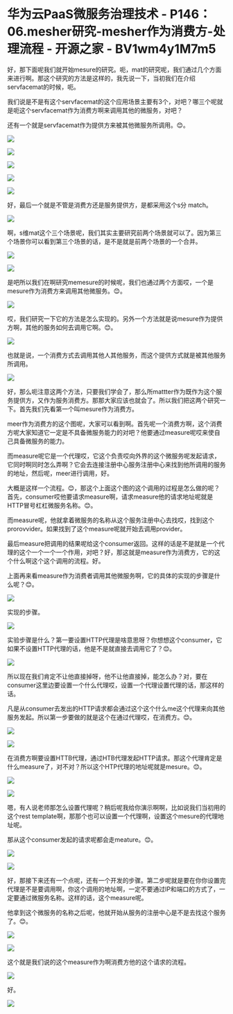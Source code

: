 # 华为云PaaS微服务治理技术 - P146：06.mesher研究-mesher作为消费方-处理流程 - 开源之家 - BV1wm4y1M7m5

好，那下面呢我们就开始mesure的研究。呃，mat的研究呢，我们通过几个方面来进行啊。那这个研究的方法是这样的，我先说一下，当初我们在介绍servfacemat的时候，呃。

我们说是不是有这个servfacemat的这个应用场景主要有3个，对吧？哪三个呢就是呃这个servfacemat作为消费方啊来调用其他的微服务，对吧？

还有一个就是servfacemat作为提供方来被其他微服务所调用。😊。

![](img/5a085fe65e486df42da77e30bde039c0_1.png)

![](img/5a085fe65e486df42da77e30bde039c0_2.png)

![](img/5a085fe65e486df42da77e30bde039c0_3.png)

![](img/5a085fe65e486df42da77e30bde039c0_4.png)

![](img/5a085fe65e486df42da77e30bde039c0_5.png)

好，最后一个就是不管是消费方还是服务提供方，是都采用这个s分 match。

![](img/5a085fe65e486df42da77e30bde039c0_7.png)

啊，s维mat这个三个场景呢，我们其实主要研究前两个场景就可以了。因为第三个场景你可以看到第三个场景的话，是不是就是前两个场景的一个合并。



![](img/5a085fe65e486df42da77e30bde039c0_9.png)

![](img/5a085fe65e486df42da77e30bde039c0_10.png)

是吧所以我们在啊研究memesure的时候呢，我们也通过两个方面哎，一个是mesure作为消费方来调用其他微服务。😊。



![](img/5a085fe65e486df42da77e30bde039c0_12.png)

哎，我们研究一下它的方法是怎么实现的。另外一个方法就是说mesure作为提供方啊，其他的服务如何去调用它啊。😊。



![](img/5a085fe65e486df42da77e30bde039c0_14.png)

也就是说，一个消费方式去调用其他人其他服务，而这个提供方式就是被其他服务所调用。

![](img/5a085fe65e486df42da77e30bde039c0_16.png)

好，那么呃注意这两个方法，只要我们学会了，那么所mattter作为既作为这个服务提供方，又作为服务消费方。那那大家应该也就会了。所以我们把这两个研究一下。首先我们先看第一个叫mesure作为消费方。

meer作为消费方的这个图呢，大家可以看到啊。首先呢一个消费方啊，这个消费方呢大家知道它一定是不具备微服务能力的对吧？他要通过measure呢哎来使自己具备微服务的能力。

而measure呢它是一个代理哎，它这个负责哎向外界的这个微服务呢发起请求，它同时啊同时怎么弄啊？它会去连接注册中心服务注册中心来找到他所调用的服务的地址，然后呢，meer进行调用，好。

大概是这样一个流程。😊，那这个上面这个图的这个调用的过程是怎么做的呢？首先，consumer哎他要请求measure啊，请求measure他的请求地址呢就是HTTP冒号杠杠微服务名称。😊。

而measure呢，他就拿着微服务的名称从这个服务注册中心去找哎，找到这个prorovvider。如果找到了这个measure呢就开始去调用provider。

最后measure把调用的结果呢给这个consumer返回。这样的话是不是就是一个代理的这个一个一个一个作用，对吧？好，那这就是measure作为消费方，它的这个什么啊这个这个调用的流程。好。

上面再来看measure作为消费者调用其他微服务啊，它的具体的实现的步骤是什么呢？😊。

![](img/5a085fe65e486df42da77e30bde039c0_18.png)

实现的步骤。

![](img/5a085fe65e486df42da77e30bde039c0_20.png)

实验步骤是什么？第一要设置HTTP代理是啥意思呀？你想想这个consumer，它如果不设置HTTP代理的话，他是不是就直接去调用它了？😊。



![](img/5a085fe65e486df42da77e30bde039c0_22.png)

所以现在我们肯定不让他直接掉呀，他不让他直接掉，能怎么办？对，要在consumer这里边要设置一个什么代理哎，设置一个代理设置代理的话，那这样的话。

凡是从consumer去发出的HTTP请求都会通过这个这个什么me这个代理来向其他服务发起。所以第一步要做的就是这个在通过代理哎，在消费方。😊。



![](img/5a085fe65e486df42da77e30bde039c0_24.png)

![](img/5a085fe65e486df42da77e30bde039c0_25.png)

在消费方啊要设置HTTB代理，通过HTB代理发起HTTP请求。那这个代理肯定是什么measure了，对不对？所以这个HTP代理的地址呢就是mesure。😊。



![](img/5a085fe65e486df42da77e30bde039c0_27.png)

![](img/5a085fe65e486df42da77e30bde039c0_28.png)

嗯，有人说老师那怎么设置代理呢？稍后呢我给你演示啊啊，比如说我们当初用的这个rest template啊，那那个也可以设置一个代理啊，设置这个mesure的代理地址呢。

那从这个consumer发起的请求呢都会走meature。😊。

![](img/5a085fe65e486df42da77e30bde039c0_30.png)

![](img/5a085fe65e486df42da77e30bde039c0_31.png)

好，那接下来还有一个点呢，还有一个开发的步骤。第二步呢就是要在你你设置完代理是不是要调用啊，你这个调用的地址啊，一定不要通过IP和端口的方式了，一定要通过微服务名称。这样的话，这个measure呢。

他拿到这个微服务的名称之后呢，他就开始从服务的注册中心是不是去找这个服务了。😊。

![](img/5a085fe65e486df42da77e30bde039c0_33.png)

![](img/5a085fe65e486df42da77e30bde039c0_34.png)

这个就是我们说的这个measure作为啊消费方他的这个请求的流程。

![](img/5a085fe65e486df42da77e30bde039c0_36.png)

好。

![](img/5a085fe65e486df42da77e30bde039c0_38.png)